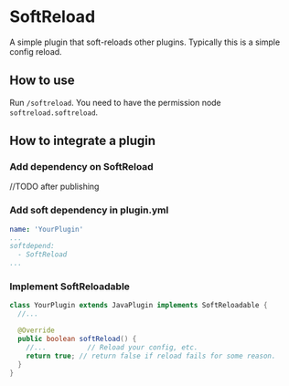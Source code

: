 # SoftReload

A simple plugin that soft-reloads other plugins. Typically this is a simple config reload.

## How to use

Run `/softreload`. You need to have the permission node `softreload.softreload`.

## How to integrate a plugin

### Add dependency on SoftReload
//TODO after publishing
### Add soft dependency in plugin.yml
```yml
name: 'YourPlugin'
...
softdepend:
  - SoftReload
...
```

### Implement SoftReloadable
```java
class YourPlugin extends JavaPlugin implements SoftReloadable {
  //...

  @Override
  public boolean softReload() {
    //...          // Reload your config, etc.
    return true; // return false if reload fails for some reason.
  }
}
```